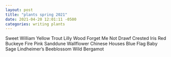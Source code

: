 ```yaml
---
layout: post
title: "plants spring 2021"
date: 2021-04-20 12:01:11 -0500
categories: writing plants
---
```


Sweet William
Yellow Trout Lilly
Wood Forget Me Not
Drawf Crested Iris
Red Buckeye
Fire Pink
Sanddune Wallflower
Chinese Houses
Blue Flag
Baby Sage
Lindheimer’s Beeblossom
Wild Bergamot
